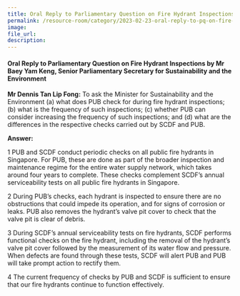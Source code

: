 ```yaml
---  
title: Oral Reply to Parliamentary Question on Fire Hydrant Inspections by Mr Baey Yam Keng, Senior Parliamentary Secretary for Sustainability and the Environment
permalink: /resource-room/category/2023-02-23-oral-reply-to-pq-on-fire-hydrant-inspections
image:  
file_url:  
description:  
---  
```

#### Oral Reply to Parliamentary Question on Fire Hydrant Inspections by Mr Baey Yam Keng, Senior Parliamentary Secretary for Sustainability and the Environment

**Mr Dennis Tan Lip Fong:** To ask the Minister for Sustainability and the Environment (a) what does PUB check for during fire hydrant inspections; (b) what is the frequency of such inspections; (c) whether PUB can consider increasing the frequency of such inspections; and (d) what are the differences in the respective checks carried out by SCDF and PUB.

**Answer:**

1 PUB and SCDF conduct periodic checks on all public fire hydrants in Singapore. For PUB, these are done as part of the broader inspection and maintenance regime for the entire water supply network, which takes around four years to complete. These checks complement SCDF’s annual serviceability tests on all public fire hydrants in Singapore.

2 During PUB’s checks, each hydrant is inspected to ensure there are no obstructions that could impede its operation, and for signs of corrosion or leaks. PUB also removes the hydrant’s valve pit cover to check that the valve pit is clear of debris.

3 During SCDF’s annual serviceability tests on fire hydrants, SCDF performs functional checks on the fire hydrant, including the removal of the hydrant’s valve pit cover followed by the measurement of its water flow and pressure. When defects are found through these tests, SCDF will alert PUB and PUB will take prompt action to rectify them.

4 The current frequency of checks by PUB and SCDF is sufficient to ensure that our fire hydrants continue to function effectively.
